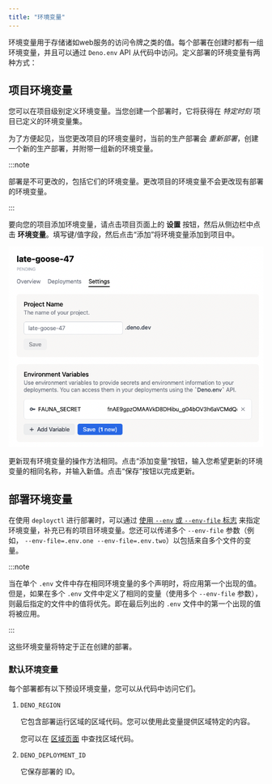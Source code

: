 ```yaml
---
title: "环境变量"
---
```


环境变量用于存储诸如web服务的访问令牌之类的值。每个部署在创建时都有一组环境变量，并且可以通过 `Deno.env` API 从代码中访问。定义部署的环境变量有两种方式：

## 项目环境变量

您可以在项目级别定义环境变量。当您创建一个部署时，它将获得在 _特定时刻_ 项目已定义的环境变量集。

为了方便起见，当您更改项目的环境变量时，当前的生产部署会 _重新部署_，创建一个新的生产部署，并附带一组新的环境变量。

:::note

部署是不可更改的，包括它们的环境变量。更改项目的环境变量不会更改现有部署的环境变量。

:::

要向您的项目添加环境变量，请点击项目页面上的 **设置** 按钮，然后从侧边栏中点击 **环境变量**。填写键/值字段，然后点击“添加”将环境变量添加到项目中。

![environment_variable](../docs-images/fauna2.png)

更新现有环境变量的操作方法相同。点击“添加变量”按钮，输入您希望更新的环境变量的相同名称，并输入新值。点击“保存”按钮以完成更新。

## 部署环境变量

在使用 `deployctl` 进行部署时，可以通过 [使用 `--env` 或 `--env-file` 标志](./deployctl.md#environment-variables) 来指定环境变量，补充已有的项目环境变量。您还可以传递多个 `--env-file` 参数（例如， `--env-file=.env.one --env-file=.env.two`）以包括来自多个文件的变量。

:::note

当在单个 `.env` 文件中存在相同环境变量的多个声明时，将应用第一个出现的值。但是，如果在多个 `.env` 文件中定义了相同的变量（使用多个 `--env-file` 参数），则最后指定的文件中的值将优先。即在最后列出的 `.env` 文件中的第一个出现的值将被应用。

:::

这些环境变量将特定于正在创建的部署。

### 默认环境变量

每个部署都有以下预设环境变量，您可以从代码中访问它们。

1. `DENO_REGION`

   它包含部署运行区域的区域代码。您可以使用此变量提供区域特定的内容。

   您可以在 [区域页面](regions) 中查找区域代码。

1. `DENO_DEPLOYMENT_ID`

   它保存部署的 ID。
